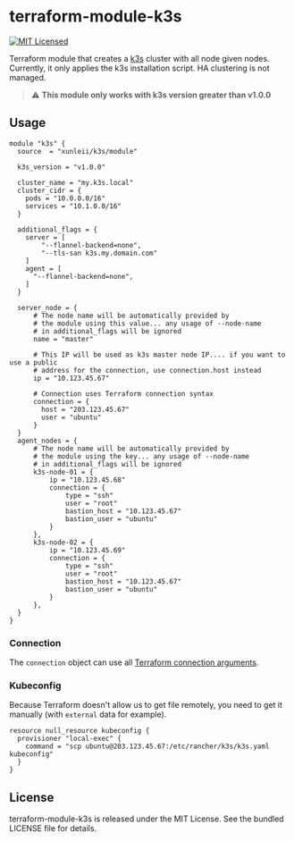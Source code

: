 # terraform-module-k3s

[![MIT Licensed](https://img.shields.io/badge/license-MIT-green.svg)](https://tldrlegal.com/license/mit-license)

Terraform module that creates a [k3s](https://k3s.io/) cluster with all node given nodes. Currently, it only applies the k3s installation script. HA clustering is not managed.  
> :warning: **This module only works with k3s version greater than v1.0.0**

## Usage

``` hcl-terraform
module "k3s" {
  source  = "xunleii/k3s/module"

  k3s_version = "v1.0.0"

  cluster_name = "my.k3s.local"
  cluster_cidr = {
    pods = "10.0.0.0/16"
    services = "10.1.0.0/16"
  }

  additional_flags = {
    server = [
        "--flannel-backend=none",
        "--tls-san k3s.my.domain.com"
    ]
    agent = [
      "--flannel-backend=none",
    ]
  }
  
  server_node = {
      # The node name will be automatically provided by 
      # the module using this value... any usage of --node-name
      # in additional_flags will be ignored
      name = "master"
  
      # This IP will be used as k3s master node IP.... if you want to use a public
      # address for the connection, use connection.host instead
      ip = "10.123.45.67"

      # Connection uses Terraform connection syntax
      connection = {
        host = "203.123.45.67"
        user = "ubuntu"
      }
  }
  agent_nodes = {
      # The node name will be automatically provided by 
      # the module using the key... any usage of --node-name
      # in additional_flags will be ignored
      k3s-node-01 = {
          ip = "10.123.45.68"
          connection = {
              type = "ssh"
              user = "root"
              bastion_host = "10.123.45.67"
              bastion_user = "ubuntu"
          }
      },
      k3s-node-02 = {
          ip = "10.123.45.69"
          connection = {
              type = "ssh"
              user = "root"
              bastion_host = "10.123.45.67"
              bastion_user = "ubuntu"
          }
      },
  }
}
```

### Connection

The `connection` object can use all [Terraform connection arguments](https://www.terraform.io/docs/provisioners/connection.html#argument-reference).

### Kubeconfig

Because Terraform doesn't allow us to get file remotely, you need to get it manually (with `external` data for example).

``` hcl-terraform
resource null_resource kubeconfig {
  provisioner "local-exec" {
    command = "scp ubuntu@203.123.45.67:/etc/rancher/k3s/k3s.yaml kubeconfig"
  }
}
```

## License

terraform-module-k3s is released under the MIT License. See the bundled LICENSE file for details.
